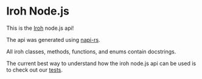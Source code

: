 # Iroh Node.js

This is the [Iroh](https://github.com/n0-computer/iroh) node.js api!

The api was generated using [napi-rs](https://github.com/napi-rs/napi-rs).

All iroh classes, methods, functions, and enums contain docstrings.

The current best way to understand how the iroh node.js api can be used is to check out our [tests](https://github.com/n0-computer/iroh-ffi/tree/main/js).

